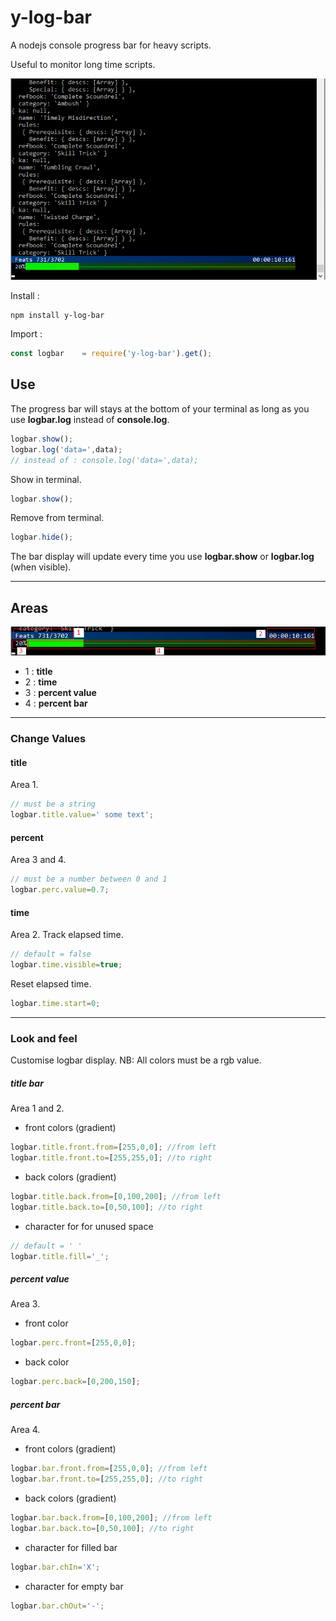 # y-log-bar
A nodejs console progress bar for heavy scripts.

Useful to monitor long time scripts.

![log exemple](./rm-img/log-exemple.png)

Install :

```
npm install y-log-bar
```

Import :

```javascript
const logbar	= require('y-log-bar').get();
```

## <a name="_use"></a> Use

The progress bar will stays at the bottom of your terminal as long as you use **logbar.log** instead of **console.log**.
```javascript
logbar.show();
logbar.log('data=',data);
// instead of : console.log('data=',data);
```
Show in terminal.
```javascript
logbar.show();
```
Remove from terminal.
```javascript
logbar.hide();
```


The bar display will update every time you use **logbar.show** or **logbar.log** (when visible).

<hr/>

## <a name="_areas"></a> Areas
![log exemple](./rm-img/log-desc.png)
+ 1 : **title**
+ 2 : **time**
+ 3 : **percent value**
+ 4 : **percent bar**

<hr/>

### <a name="_change"></a> Change Values

#### <a name="_change_title"></a> title

Area 1.
```javascript
// must be a string
logbar.title.value=' some text';
```

#### <a name="_change_percent"></a>percent

Area 3 and 4.
```javascript
// must be a number between 0 and 1
logbar.perc.value=0.7;
```

#### <a name="_change_time"></a>time

Area 2. Track elapsed time.

```javascript
// default = false
logbar.time.visible=true;
```
Reset elapsed time.
```javascript
logbar.time.start=0;
```

<hr/>

### <a name="_lkfeel"></a> Look and feel

Customise logbar display. NB: All colors must be a rgb value.

##### <a name="_lkfeel_title"></a> title bar

Area 1 and 2.
+ front colors (gradient)
```javascript
logbar.title.front.from=[255,0,0]; //from left
logbar.title.front.to=[255,255,0]; //to right
```
+ back colors (gradient)
```javascript
logbar.title.back.from=[0,100,200]; //from left
logbar.title.back.to=[0,50,100]; //to right
```
+ character for for unused space
```javascript
// default = ' '
logbar.title.fill='_';
```


##### <a name="_lkfeel_percval"></a> percent value

Area 3.
+ front color
```javascript
logbar.perc.front=[255,0,0];
```
+ back color
```javascript
logbar.perc.back=[0,200,150];
```

##### <a name="_lkfeel_percbarl"></a> percent bar

Area 4.
+ front colors (gradient)
```javascript
logbar.bar.front.from=[255,0,0]; //from left
logbar.bar.front.to=[255,255,0]; //to right
```
+ back colors (gradient)
```javascript
logbar.bar.back.from=[0,100,200]; //from left
logbar.bar.back.to=[0,50,100]; //to right
```
+ character for filled bar
```javascript
logbar.bar.chIn='X';
```
+ character for empty bar
```javascript
logbar.bar.chOut='-';
```
